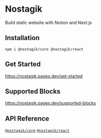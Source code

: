 # Nostagik

Build static website with Notion and Next.js

## Installation

```shell
npm i @nostagik/core @nostagik/react
```

## Get Started

<https://nostagik.pages.dev/get-started>

## Supported Blocks

<https://nostagik.pages.dev/supported-blocks>

## API Reference

[`@nostagik/core`](https://github.com/fillmember/nostagik/tree/main/packages/nostagik)
[`@nostagik/react`](https://github.com/fillmember/nostagik/tree/main/packages/react)
